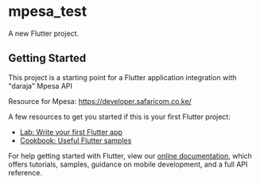 # mpesa_test

A new Flutter project.

## Getting Started

This project is a starting point for a Flutter application integration with "daraja" Mpesa API

Resource for Mpesa: https://developer.safaricom.co.ke/


A few resources to get you started if this is your first Flutter project:

- [Lab: Write your first Flutter app](https://flutter.dev/docs/get-started/codelab)
- [Cookbook: Useful Flutter samples](https://flutter.dev/docs/cookbook)

For help getting started with Flutter, view our
[online documentation](https://flutter.dev/docs), which offers tutorials,
samples, guidance on mobile development, and a full API reference.
